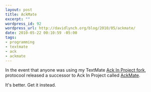 ```yaml
--- 
layout: post
title: AckMate
excerpt: ""
wordpress_id: 92
wordpress_url: http://davidlynch.org/blog/2010/05/ackmate/
date: 2010-05-22 00:10:59 -05:00
tags: 
- programming
- textmate
- ack
- ackmate
---
```

In the event that anyone was using my TextMate [Ack In Project fork](http://davidlynch.org/blog/2009/02/textmate-bundle-ack-in-project-improved/), protocool released a successor to Ack In Project called [AckMate](http://github.com/protocool/AckMate).

It's better. Get it instead.
